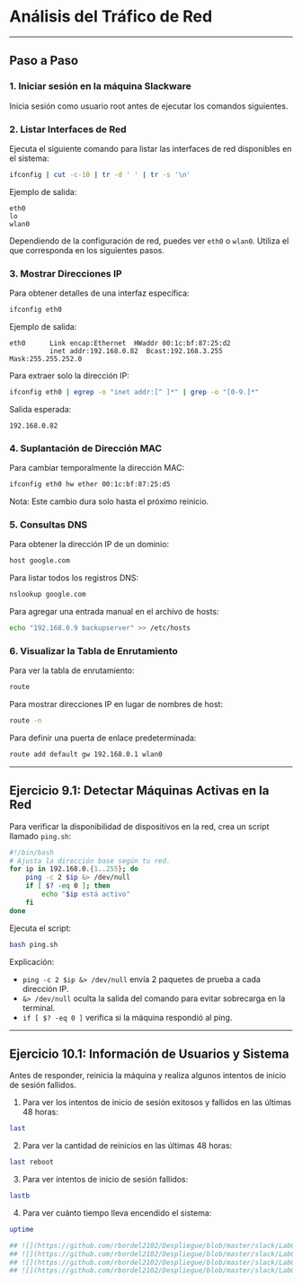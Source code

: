 # Análisis del Tráfico de Red

---

## Paso a Paso

### 1. Iniciar sesión en la máquina Slackware
Inicia sesión como usuario root antes de ejecutar los comandos siguientes.

### 2. Listar Interfaces de Red
Ejecuta el siguiente comando para listar las interfaces de red disponibles en el sistema:
```sh
ifconfig | cut -c-10 | tr -d ' ' | tr -s '\n'
```
Ejemplo de salida:
```
eth0
lo
wlan0
```
Dependiendo de la configuración de red, puedes ver `eth0` o `wlan0`. Utiliza el que corresponda en los siguientes pasos.

### 3. Mostrar Direcciones IP
Para obtener detalles de una interfaz específica:
```sh
ifconfig eth0
```
Ejemplo de salida:
```
eth0      Link encap:Ethernet  HWaddr 00:1c:bf:87:25:d2
          inet addr:192.168.0.82  Bcast:192.168.3.255  Mask:255.255.252.0
```
Para extraer solo la dirección IP:
```sh
ifconfig eth0 | egrep -o "inet addr:[^ ]*" | grep -o "[0-9.]*"
```
Salida esperada:
```
192.168.0.82
```

### 4. Suplantación de Dirección MAC
Para cambiar temporalmente la dirección MAC:
```sh
ifconfig eth0 hw ether 00:1c:bf:87:25:d5
```
Nota: Este cambio dura solo hasta el próximo reinicio.

### 5. Consultas DNS
Para obtener la dirección IP de un dominio:
```sh
host google.com
```
Para listar todos los registros DNS:
```sh
nslookup google.com
```
Para agregar una entrada manual en el archivo de hosts:
```sh
echo "192.168.0.9 backupserver" >> /etc/hosts
```

### 6. Visualizar la Tabla de Enrutamiento
Para ver la tabla de enrutamiento:
```sh
route
```
Para mostrar direcciones IP en lugar de nombres de host:
```sh
route -n
```
Para definir una puerta de enlace predeterminada:
```sh
route add default gw 192.168.0.1 wlan0
```

---

## Ejercicio 9.1: Detectar Máquinas Activas en la Red
Para verificar la disponibilidad de dispositivos en la red, crea un script llamado `ping.sh`:
```sh
#!/bin/bash
# Ajusta la dirección base según tu red.
for ip in 192.168.0.{1..255}; do
    ping -c 2 $ip &> /dev/null
    if [ $? -eq 0 ]; then
        echo "$ip está activo"
    fi
done
```
Ejecuta el script:
```sh
bash ping.sh
```
Explicación:
- `ping -c 2 $ip &> /dev/null` envía 2 paquetes de prueba a cada dirección IP.
- `&> /dev/null` oculta la salida del comando para evitar sobrecarga en la terminal.
- `if [ $? -eq 0 ]` verifica si la máquina respondió al ping.

---

## Ejercicio 10.1: Información de Usuarios y Sistema
Antes de responder, reinicia la máquina y realiza algunos intentos de inicio de sesión fallidos.

1. Para ver los intentos de inicio de sesión exitosos y fallidos en las últimas 48 horas:
```sh
last
```
2. Para ver la cantidad de reinicios en las últimas 48 horas:
```sh
last reboot
```
3. Para ver intentos de inicio de sesión fallidos:
```sh
lastb
```
4. Para ver cuánto tiempo lleva encendido el sistema:
```sh
uptime

## ![](https://github.com/rbordel2102/Despliegue/blob/master/slack/Lab09_Network_traffic_analysis/Captura1.png)
## ![](https://github.com/rbordel2102/Despliegue/blob/master/slack/Lab09_Network_traffic_analysis/Captura2.png)
## ![](https://github.com/rbordel2102/Despliegue/blob/master/slack/Lab09_Network_traffic_analysis/Captura3.png)
## ![](https://github.com/rbordel2102/Despliegue/blob/master/slack/Lab09_Network_traffic_analysis/Captura4.png)